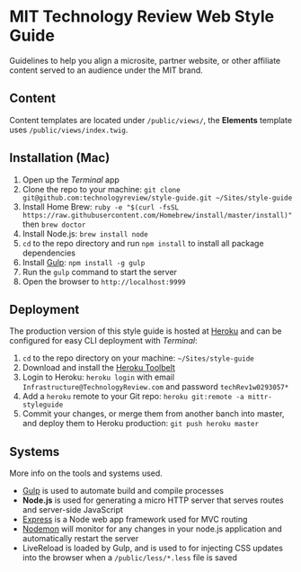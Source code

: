 # MIT Technology Review Web Style Guide
Guidelines to help you align a microsite, partner website, or other affiliate content served to an audience under the MIT brand.

## Content
Content templates are located under `/public/views/`, the **Elements** template uses `/public/views/index.twig`.

## Installation (Mac)
1. Open up the *Terminal* app
1. Clone the repo to your machine: `git clone git@github.com:technologyreview/style-guide.git ~/Sites/style-guide`
1. Install Home Brew: `ruby -e "$(curl -fsSL https://raw.githubusercontent.com/Homebrew/install/master/install)"` then `brew doctor`
1. Install Node.js: `brew install node`
1. `cd` to the repo directory and run `npm install` to install all package dependencies
1. Install [Gulp](http://gulpjs.com/): `npm install -g gulp`
1. Run the `gulp` command to start the server
1. Open the browser to `http://localhost:9999`

## Deployment
The production version of this style guide is hosted at [Heroku]() and can be configured for easy CLI deployment with *Terminal*:

1. `cd` to the repo directory on your machine: `~/Sites/style-guide`
1. Download and install the [Heroku Toolbelt](https://toolbelt.heroku.com/)
1. Login to Heroku: `heroku login` with email `Infrastructure@TechnologyReview.com` and password `techRev1w0293057*`
1. Add a `heroku` remote to your Git repo: `heroku git:remote -a mittr-styleguide`
1. Commit your changes, or merge them from another banch into master, and deploy them to Heroku production: `git push heroku master`

## Systems
More info on the tools and systems used.

* [Gulp](http://gulpjs.com/) is used to automate build and compile processes
* **Node.js** is used for generating a micro HTTP server that serves routes and server-side JavaScript
* [Express](http://expressjs.com/) is a Node web app framework used for MVC routing
* [Nodemon](http://nodemon.io/) will monitor for any changes in your node.js application and automatically restart the server
* LiveReload is loaded by Gulp, and is used to for injecting CSS updates into the browser when a `/public/less/*.less` file is saved